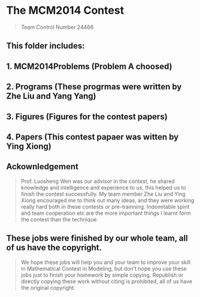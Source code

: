# The MCM2014 Contest 
> Team Control Number 24466
## This folder includes:
## 1. MCM2014Problems  (Problem A choosed)
## 2. Programs (These progrmas were written by Zhe Liu and Yang Yang)
## 3. Figures (Figures for the contest papers)
## 4. Papers (This contest papaer was witten by Ying Xiong)

## Ackownledgement
> Prof. Luosheng Wen was our advisor in the contest, he shared knowledge and intelligence and experience to us,
> this helped us to finish the contest successfully.
> My team member Zhe Liu and Ying Xiong encouraged me to think out many ideas, and they were working really 
> hard both in these contests or pre-trainning. 
> Indomitable spirit and team cooperation etc are the more important things I learnt form the contest than the 
> technique.

## These jobs were finished by our whole team, all of us have the copyright.
> We hope these jobs will help you and your team to improve your skill in Mathematical Contest in Modeling,
> but don't hope you use these jobs just to finish your homework by simple copying. 
> Republish or directly copying these work without citing is prohibited, all of us have the original copyright.